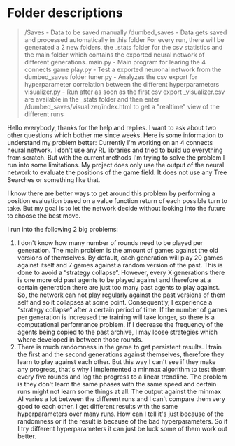 # Folder descriptions
> /Saves - Data to be saved manually
> /dumbed_saves -	Data gets saved and processed automatically in this folder
					For every run, there will be generated a 2 new folders, the \_stats
					folder for the csv statistics and the main folder which contains the 
					exported neural network of different generations.
> main.py - Main program for learing the 4 connects game
> play.py - Test a exported neuronal network from the dumbed_saves folder
> tuner.py - Analyzes the csv export for hyperparameter correlation between the different hyperparameters
> visualizer.py - 	Run after as soon as the first csv export \_visualizer.csv are available in the \_stats folder
					and then enter /dumbed_saves/visualizer/index.html to get a "realtime" view of the different runs

Hello everybody, thanks for the help and replies. I want to ask about two other questions which bother me since weeks. 
Here is some information to understand my problem better:
Currently I'm working on an 4 connects neural network. I don't use any RL libraries and tried to build up everything from scratch. But with the current methods I'm trying to solve the problem I run into some limitations. My project does only use the output of the neural network to evaluate the positions of the game field. It does not use any Tree Searches or something like that.

I know there are better ways to get around this problem by performing a position evaluation based on a value function return of each possible turn to take. But my goal is to let the network decide without looking into the future to choose the best move.

I run into the following 2 big problems:
1) I don't know how many number of rounds need to be played per generation. The main problem is the amount of games against the old versions of themselves. By default, each generation will play 20 games against itself and 7 games against a random version of the past. This is done to avoid a “strategy collapse“. However, every X generations there is one more old past agents to be played against and therefore at a certain generation there are just too many past agents to play against. So, the network can not play regularly against the past versions of them self and so it collapses at some point. Consequently, I experience a “strategy collapse“ after a certain period of time. If the number of games per generation is increased the training will take longer, so there is a computational performance problem. If I decrease the frequency of the agents being copied to the past archive, I may loose strategies which where developed in between those rounds. 
2) There is much randomness in the game to get persistent results. I train the first and the second generations against themselves, therefore they learn to play against each other. But this way I can't see if they make any progress, that's why I implemented a minmax algorithm to test them every five rounds and log the progress to a linear trendline. The problem is they don't learn the same phases with the same speed and certain runs might not learn some things at all. The output against the minmax AI varies a lot between the different runs and I can't compare them very good to each other. I get different results with the same hyperparameters over many runs. How can I tell it's just because of the randomness or if the result is because of the bad hyperparameters. So if I try different hyperparameters it can just be luck some of them work out better.